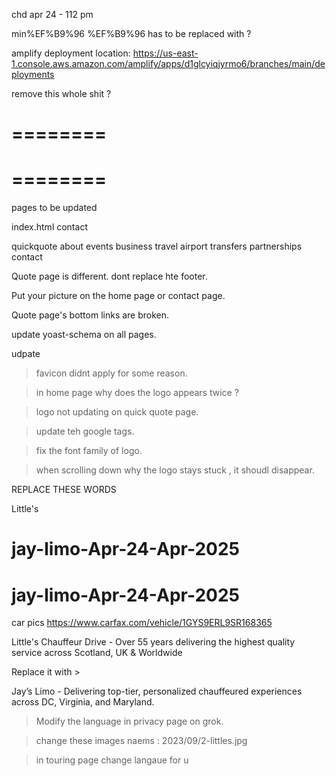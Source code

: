 chd apr 24 - 112 pm 


min%EF%B9%96   %EF%B9%96   has to be replaced with ?


amplify deployment location:  https://us-east-1.console.aws.amazon.com/amplify/apps/d1glcyiqjyrmo6/branches/main/deployments

remove this whole shit ?

======== 
======== 
<script>
window._wpemojiSettings = {"baseUrl":"https:\/\/s.w.org\/images\/core\/emoji\/15.1.0\/72x72\/","ext":".png","svgUrl":"https:\/\/s.w.org\/images\/core\/emoji\/15.1.0\/svg\/","svgExt":".svg","source":{"concatemoji":"https:\/\/littles.co.uk\/assets\/js\/wp-emoji-release.min.js?ver=6.8"}};
/*! This file is auto-generated */
!function(i,n){var o,s,e;function c(e){try{var t={supportTests:e,timestamp:(new Date).valueOf()};sessionStorage.setItem(o,JSON.stringify(t))}catch(e){}}function p(e,t,n){e.clearRect(0,0,e.canvas.width,e.canvas.height),e.fillText(t,0,0);var t=new Uint32Array(e.getImageData(0,0,e.canvas.width,e.canvas.height).data),r=(e.clearRect(0,0,e.canvas.width,e.canvas.height),e.fillText(n,0,0),new Uint32Array(e.getImageData(0,0,e.canvas.width,e.canvas.height).data));return t.every(function(e,t){return e===r[t]})}function u(e,t,n){switch(t){case"flag":return n(e,"\ud83c\udff3\ufe0f\u200d\u26a7\ufe0f","\ud83c\udff3\ufe0f\u200b\u26a7\ufe0f")?!1:!n(e,"\ud83c\uddfa\ud83c\uddf3","\ud83c\uddfa\u200b\ud83c\uddf3")&&!n(e,"\ud83c\udff4\udb40\udc67\udb40\udc62\udb40\udc65\udb40\udc6e\udb40\udc67\udb40\udc7f","\ud83c\udff4\u200b\udb40\udc67\u200b\udb40\udc62\u200b\udb40\udc65\u200b\udb40\udc6e\u200b\udb40\udc67\u200b\udb40\udc7f");case"emoji":return!n(e,"\ud83d\udc26\u200d\ud83d\udd25","\ud83d\udc26\u200b\ud83d\udd25")}return!1}function f(e,t,n){var r="undefined"!=typeof WorkerGlobalScope&&self instanceof WorkerGlobalScope?new OffscreenCanvas(300,150):i.createElement("canvas"),a=r.getContext("2d",{willReadFrequently:!0}),o=(a.textBaseline="top",a.font="600 32px Arial",{});return e.forEach(function(e){o[e]=t(a,e,n)}),o}function t(e){var t=i.createElement("script");t.src=e,t.defer=!0,i.head.appendChild(t)}"undefined"!=typeof Promise&&(o="wpEmojiSettingsSupports",s=["flag","emoji"],n.supports={everything:!0,everythingExceptFlag:!0},e=new Promise(function(e){i.addEventListener("DOMContentLoaded",e,{once:!0})}),new Promise(function(t){var n=function(){try{var e=JSON.parse(sessionStorage.getItem(o));if("object"==typeof e&&"number"==typeof e.timestamp&&(new Date).valueOf()<e.timestamp+604800&&"object"==typeof e.supportTests)return e.supportTests}catch(e){}return null}();if(!n){if("undefined"!=typeof Worker&&"undefined"!=typeof OffscreenCanvas&&"undefined"!=typeof URL&&URL.createObjectURL&&"undefined"!=typeof Blob)try{var e="postMessage("+f.toString()+"("+[JSON.stringify(s),u.toString(),p.toString()].join(",")+"));",r=new Blob([e],{type:"text/javascript"}),a=new Worker(URL.createObjectURL(r),{name:"wpTestEmojiSupports"});return void(a.onmessage=function(e){c(n=e.data),a.terminate(),t(n)})}catch(e){}c(n=f(s,u,p))}t(n)}).then(function(e){for(var t in e)n.supports[t]=e[t],n.supports.everything=n.supports.everything&&n.supports[t],"flag"!==t&&(n.supports.everythingExceptFlag=n.supports.everythingExceptFlag&&n.supports[t]);n.supports.everythingExceptFlag=n.supports.everythingExceptFlag&&!n.supports.flag,n.DOMReady=!1,n.readyCallback=function(){n.DOMReady=!0}}).then(function(){return e}).then(function(){var e;n.supports.everything||(n.readyCallback(),(e=n.source||{}).concatemoji?t(e.concatemoji):e.wpemoji&&e.twemoji&&(t(e.twemoji),t(e.wpemoji)))}))}((window,document),window._wpemojiSettings);
</script>

======== 
======== 

pages to be updated 

index.html 
contact

quickquote
about 
events
business travel 
airport transfers
partnerships 
contact

Quote page is different.  dont replace hte footer. 



Put your picture on the home page or contact page. 


Quote page's bottom links are broken. 


update yoast-schema on all pages. 

udpate 
<meta property="og:image" content="wp-content/uploads/2023/09/2-littles.jpg" />
<meta property="og:url" content="https://jay.limo/" />
	<meta property="og:site_name" content="Jay&#039;s Chauffeur Drive" />
	<meta property="article:publisher" content="https://www.facebook.com/" />
	<meta property="article:modified_time" content="2025-03-12T09:38:32+00:00" />
	<meta property="og:image" content="wp-content/uploads/2023/09/2-littles.jpg" />

> favicon didnt apply for some reason. 


>  in home page why does the logo appears twice ?

> logo not updating on quick quote page. 

> update teh google tags. 

> fix the font family of logo. 

> when scrolling down why the logo stays stuck , it shoudl disappear. 

REPLACE THESE WORDS 

Little&#039;s

<meta property="og:title" content="Quick Quote - Little&#039;s Chauffeur Drive - Over 55 years delivering the highest quality service across Scotland, UK &amp; Worldwide" />

# jay-limo-Apr-24-Apr-2025
# jay-limo-Apr-24-Apr-2025


car pics 
https://www.carfax.com/vehicle/1GYS9ERL9SR168365



Little&#039;s Chauffeur Drive - Over 55 years delivering the highest quality service across Scotland, UK &amp; Worldwide

Replace it with > 

Jay’s Limo - Delivering top-tier, personalized chauffeured experiences across DC, Virginia, and Maryland.

> Modify the language in privacy page on grok. 


> change these images naems : 
2023/09/2-littles.jpg


> in touring page change langaue for u 

